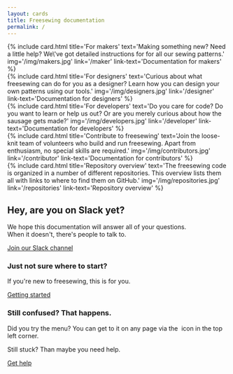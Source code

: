 ```yaml
---
layout: cards
title: Freesewing documentation
permalink: /
---
```

<div class="container">
    <div class="row">
        <div class="col-md-4 mt-5">
            {% include card.html 
                title='For makers'
                text='Making something new? Need a little help? We\'ve got detailed instructions for for all our sewing patterns.'
                img='/img/makers.jpg'
                link='/maker'
                link-text='Documentation for makers'
            %}
        </div>
        <div class="col-md-4 mt-5">
            {% include card.html 
                title='For designers'
                text='Curious about what freesewing can do for you as a designer? Learn how you can design your own patterns using our tools.'
                img='/img/designers.jpg'
                link='/designer'
                link-text='Documentation for designers'
            %}
        </div>
        <div class="col-md-4 mt-5">
            {% include card.html 
                title='For developers'
                text='Do you care for code? Do you want to learn or help us out? Or are you merely curious about how the sausage gets made?'
                img='/img/developers.jpg'
                link='/developer'
                link-text='Documentation for developers'
            %}
        </div>
    </div> <!-- .row -->
    <div class="row">
        <div class="col-md-6 mt-5">
            {% include card.html 
                title='Contribute to freesewing'
                text='Join the loose-knit team of volunteers who build and run freesewing. Apart from enthusiasm, no special skills are required.'
                img='/img/contributors.jpg'
                link='/contributor'
                link-text='Documentation for contributors'
            %}
        </div>
        <div class="col-md-6 mt-5">
            {% include card.html 
                title='Repository overview'
                text='The freesewing code is organized in a number of different repositories. This overview lists them all with links to where to find them on GitHub.'
                img='/img/repositories.jpg'
                link='/repositories'
                link-text='Repository overview'
            %}
        </div>
    </div> <!-- .row -->
</div> <!-- .container -->
<section class="cover-band bg-thematic mt-5">
  <div class="cover-body">
    <h1 class="jumbotron-heading">Hey, are you on Slack yet?</h1>
    <p class="lead">
    We hope this documentation will answer all of your questions.
    <br>
    When it doesn't, there's people to talk to.
    </p>
    <p>
      <a href="/slack" class="btn btn-lg btn-primary">Join our Slack channel</a>
    </p>
  </div>
</section>
<section id='extra' class="mb-5">
    <div class="container">
        <div class="row">
        <div class='col-md-6 mt-5'>
            <h3>Just not sure where to start?</h3>
            <p>If you're new to freesewing, this is for you.</p>
            <a href="/getting-started" class="btn btn-primary">Getting started</a>
        </div>
        <div class='col-md-6 mt-5'>
            <h3>Still confused? That happens.</h3>
            <p>Did you try <a class="oc-toggle left">the menu</a>? You can get to it on any page via the&nbsp;<a class="oc-toggle left noline"><i class="fa fa-bars" aria-hidden="true"></i></a>&nbsp;icon in the top left corner.</p>
            <p>Still stuck? Than maybe you need help.</p>
            <a href="/help" class="btn btn-primary">Get help</a>
        </div>
        </div>
    </div>
</section>
